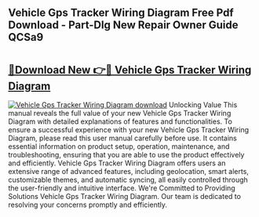## Vehicle Gps Tracker Wiring Diagram Free Pdf Download - Part-Dlg New Repair Owner Guide QCSa9

# <h2><a href="http://dfqd4a.blite.top/?on=Vehicle+Gps+Tracker+Wiring+Diagram">🔗Download New 👉🔴 Vehicle Gps Tracker Wiring Diagram</a></h2>

[![Vehicle Gps Tracker Wiring Diagram download](https://i.imgur.com/lujVjoI.png)](http://dfqd4a.blite.top/?on=Vehicle+Gps+Tracker+Wiring+Diagram)
Unlocking Value This manual reveals the full value of your new Vehicle Gps Tracker Wiring Diagram with detailed explanations of features and functionalities. To ensure a successful experience with your new Vehicle Gps Tracker Wiring Diagram, please read this user manual carefully before use. It contains essential information on product setup, operation, maintenance, and troubleshooting, ensuring that you are able to use the product effectively and efficiently. Vehicle Gps Tracker Wiring Diagram offers users an extensive range of advanced features, including geolocation, smart alerts, customizable themes, and automatic syncing, all easily controlled through the user-friendly and intuitive interface. We're Committed to Providing Solutions Vehicle Gps Tracker Wiring Diagram. Our team is dedicated to resolving your concerns promptly and efficiently.
